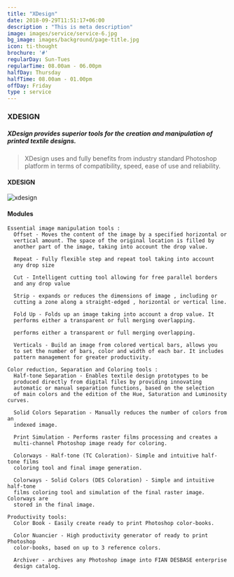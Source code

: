 ```yaml
---
title: "XDesign"
date: 2018-09-29T11:51:17+06:00
description : "This is meta description"
image: images/service/service-6.jpg
bg_image: images/background/page-title.jpg
icon: ti-thought
brochure: '#'
regularDay: Sun-Tues
regularTime: 08.00am - 06.00pm
halfDay: Thursday
halfTime: 08.00am - 01.00pm
offDay: Friday
type : service
---
```



### XDESIGN

##### XDesign provides superior tools for the creation and manipulation of printed textile designs. 

>XDesign uses and fully benefits from industry standard Photoshop platform in terms of compatibility, speed, ease of use and reliability. 

#### XDESIGN 

![xdesign](/images/stairs-cad-cam/Xdesign.jpg)


#### Modules
    Essential image manipulation tools :     
      Offset - Moves the content of the image by a specified horizontal or 
      vertical amount. The space of the original location is filled by 
      another part of the image, taking into account the drop value.

      Repeat - Fully flexible step and repeat tool taking into account 
      any drop size 

      Cut - Intelligent cutting tool allowing for free parallel borders 
      and any drop value

      Strip - expands or reduces the dimensions of image , including or 
      cutting a zone along a straight-edged , horizontal or vertical line. 

      Fold Up - Folds up an image taking into account a drop value. It 
      performs either a transparent or full merging overlapping.

      performs either a transparent or full merging overlapping.

      Verticals - Build an image from colored vertical bars, allows you 
      to set the number of bars, color and width of each bar. It includes 
      pattern management for greater productivity. 

    Color reduction, Separation and Coloring tools :
      Half-tone Separation - Enables textile design prototypes to be 
      produced directly from digital files by providing innovating 
      automatic or manual separation functions, based on the selection
      of main colors and the edition of the Hue, Saturation and Luminosity curves. 

      Solid Colors Separation - Manually reduces the number of colors from an 
      indexed image. 

      Print Simulation - Performs raster films processing and creates a 
      multi-channel Photoshop image ready for coloring. 

      Colorways - Half-tone (TC Coloration)- Simple and intuitive half-tone films 
      coloring tool and final image generation. 

      Colorways - Solid Colors (DES Coloration) - Simple and intuitive half-tone 
      films coloring tool and simulation of the final raster image. Colorways are 
      stored in the final image.

    Productivity tools:
      Color Book - Easily create ready to print Photoshop color-books. 

      Color Nuancier - High productivity generator of ready to print Photoshop 
      color-books, based on up to 3 reference colors.

      Archiver - archives any Photoshop image into FIAN DESBASE enterprise 
      design catalog. 
